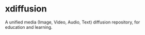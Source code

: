 # xdiffusion
A unified media (Image, Video, Audio, Text) diffusion repository, for education and learning.
